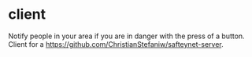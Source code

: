 # client

Notify people in your area if you are in danger with the press of a button.  
Client for a https://github.com/ChristianStefaniw/safteynet-server.  
